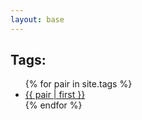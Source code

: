 ```yaml
---
layout: base
---
```


<article class="tag-page">
  <h2>Tags:</h2>

  <ul>
    {% for pair in site.tags %}
    <li>
      <a href="/tag/{{ pair | first }}">{{ pair | first }}</a>
    </li>
    {% endfor %}
  </ul>
</article>
